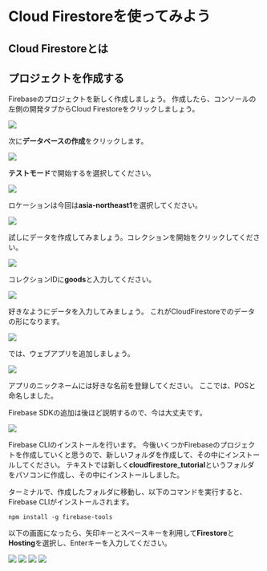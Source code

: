# Cloud Firestoreを使ってみよう

## Cloud Firestoreとは

## プロジェクトを作成する

Firebaseのプロジェクトを新しく作成しましょう。
作成したら、コンソールの左側の開発タブからCloud Firestoreをクリックしましょう。

![](images/image1.png)

次に**データベースの作成**をクリックします。

![](images/image3.png)

**テストモード**で開始するを選択してください。

![](images/image4.png)

ロケーションは今回は**asia-northeast1**を選択してください。

![](images/image5.png)

試しにデータを作成してみましょう。コレクションを開始をクリックしてください。

![](images/image6.png)

コレクションIDに**goods**と入力してください。

![](images/image7.png)

好きなようにデータを入力してみましょう。
これがCloudFirestoreでのデータの形になります。


![](images/image8.png)

では、ウェブアプリを追加しましょう。

![](images/image10.png)

アプリのニックネームには好きな名前を登録してください。
ここでは、POSと命名しました。

Firebase SDKの追加は後ほど説明するので、今は大丈夫です。

![](images/image12.png)

Firebase CLIのインストールを行います。
今後いくつかFirebaseのプロジェクトを作成していくと思うので、新しいフォルダを作成して、その中にインストールしてください。
テキストでは新しく**cloudfirestore_tutorial**というフォルダをパソコンに作成し、その中にインストールしました。

ターミナルで、作成したフォルダに移動し、以下のコマンドを実行すると、Firebase CLIがインストールされます。
```
npm install -g firebase-tools
```
以下の画面になったら、矢印キーとスペースキーを利用して**Firestore**と**Hosting**を選択し、Enterキーを入力してください。

![](images/image13.png)
![](images/image14.png)
![](images/image15.png)
![](images/image16.png)


